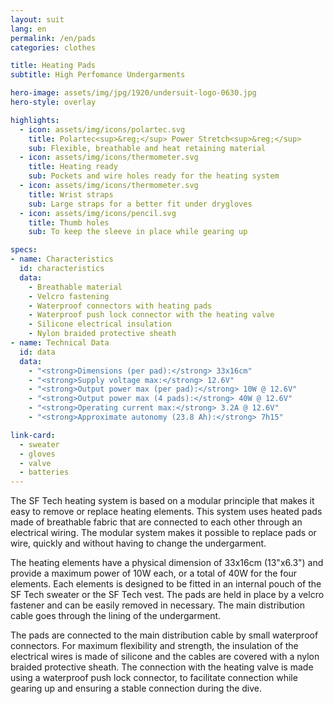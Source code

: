 ```yaml
---
layout: suit
lang: en
permalink: /en/pads
categories: clothes

title: Heating Pads
subtitle: High Perfomance Undergarments

hero-image: assets/img/jpg/1920/undersuit-logo-0630.jpg
hero-style: overlay

highlights:
  - icon: assets/img/icons/polartec.svg
    title: Polartec<sup>&reg;</sup> Power Stretch<sup>&reg;</sup>
    sub: Flexible, breathable and heat retaining material
  - icon: assets/img/icons/thermometer.svg
    title: Heating ready
    sub: Pockets and wire holes ready for the heating system
  - icon: assets/img/icons/thermometer.svg
    title: Wrist straps
    sub: Large straps for a better fit under drygloves
  - icon: assets/img/icons/pencil.svg
    title: Thumb holes
    sub: To keep the sleeve in place while gearing up

specs:
- name: Characteristics
  id: characteristics
  data:
    - Breathable material
    - Velcro fastening
    - Waterproof connectors with heating pads
    - Waterproof push lock connector with the heating valve
    - Silicone electrical insulation
    - Nylon braided protective sheath
- name: Technical Data
  id: data
  data:
    - "<strong>Dimensions (per pad):</strong> 33x16cm"
    - "<strong>Supply voltage max:</strong> 12.6V"
    - "<strong>Output power max (per pad):</strong> 10W @ 12.6V"
    - "<strong>Output power max (4 pads):</strong> 40W @ 12.6V"
    - "<strong>Operating current max:</strong> 3.2A @ 12.6V"
    - "<strong>Approximate autonomy (23.8 Ah):</strong> 7h15"

link-card:
  - sweater
  - gloves
  - valve
  - batteries
---
```

The SF Tech heating system is based on a modular principle that makes it easy to remove or replace heating elements. This system uses heated pads made of breathable fabric that are connected to each other through an electrical wiring. The modular system makes it possible to replace pads or wire, quickly and without having to change the undergarment.

The heating elements have a physical dimension of 33x16cm (13"x6.3") and provide a maximum power of 10W each, or a total of 40W for the four elements. Each elements is designed to be fitted in an internal pouch of the SF Tech sweater or the SF Tech vest. The pads are held in place by a velcro fastener and can be easily removed in necessary. The main distribution cable goes through the lining of the undergarment.

The pads are connected to the main distribution cable by small waterproof connectors. For maximum flexibility and strength, the insulation of the electrical wires is made of silicone and the cables are covered with a nylon braided protective sheath. The connection with the heating valve is made using a waterproof push lock connector, to facilitate connection while gearing up and ensuring a stable connection during the dive.


